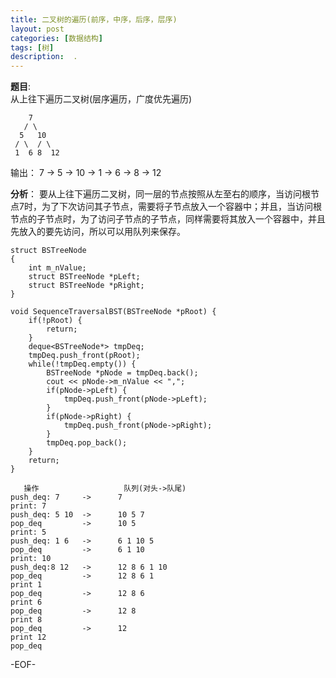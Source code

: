 ```yaml
---
title: 二叉树的遍历(前序，中序，后序，层序)
layout: post
categories: [数据结构]
tags: [树]
description:  .
---  
```


**题目**:  
从上往下遍历二叉树(层序遍历，广度优先遍历)

        7
	   / \
      5   10
     / \  / \
     1  6 8  12

输出： 7 -> 5 -> 10 -> 1 -> 6 -> 8 -> 12

**分析**：
要从上往下遍历二叉树，同一层的节点按照从左至右的顺序，当访问根节点7时，为了下次访问其子节点，需要将子节点放入一个容器中；并且，当访问根节点的子节点时，为了访问子节点的子节点，同样需要将其放入一个容器中，并且先放入的要先访问，所以可以用队列来保存。

	struct BSTreeNode
	{
		int m_nValue;
		struct BSTreeNode *pLeft;
		struct BSTreeNode *pRight;
	}
	
	void SequenceTraversalBST(BSTreeNode *pRoot) {
		if(!pRoot) {
			return;
		}
		deque<BSTreeNode*> tmpDeq;
		tmpDeq.push_front(pRoot);
		while(!tmpDeq.empty()) {
			BSTreeNode *pNode = tmpDeq.back();
			cout << pNode->m_nValue << ",";
			if(pNode->pLeft) {
				tmpDeq.push_front(pNode->pLeft);
			}
			if(pNode->pRight) {
				tmpDeq.push_front(pNode->pRight);
			}
			tmpDeq.pop_back();
		}
		return;
	}
	
	   操作			        队列(对头->队尾)
	push_deq: 7     ->      7
	print: 7
	push_deq: 5 10  ->      10 5 7
	pop_deq         ->      10 5
	print: 5
	push_deq: 1 6   ->      6 1 10 5
	pop_deq         ->      6 1 10
	print: 10
	push_deq:8 12   ->      12 8 6 1 10
	pop_deq         ->      12 8 6 1
	print 1
	pop_deq         ->      12 8 6
	print 6
	pop_deq         ->      12 8
	print 8
	pop_deq         ->      12
	print 12
	pop_deq

-EOF-
